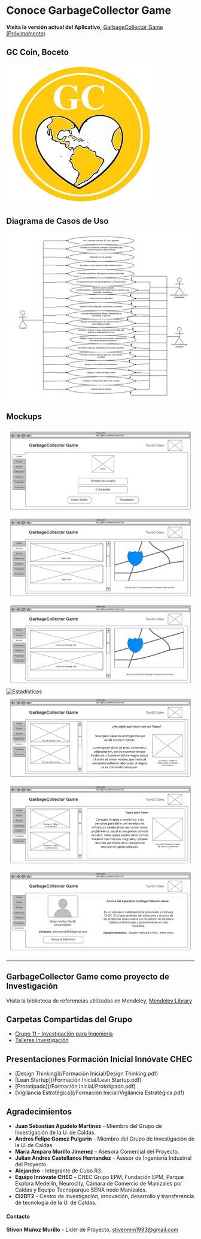 # Conoce GarbageCollector Game
**Visita la versión actual del Aplicativo,** [GarbageCollector Game (Próximamente)](https://github.com/steelheart93/GarbageCollector-Game)

## GC Coin, Boceto
![gc](gc.png)

## Diagrama de Casos de Uso
![usecases](usecases.png)

## Mockups
![Cuenta](/Mockups/Cuenta.png)
![Canjear](/Mockups/Canjear.png)
![Reciclar](/Mockups/Reciclar.png)
![Estadísticas](/Mockups/Estadísticas.png)
![Residuos](/Mockups/Residuos.png)
![Programas](/Mockups/Programas.png)
![Acerca de](/Mockups/Acerca_de.png)

* * *

## GarbageCollector Game como proyecto de Investigación
Visita la biblioteca de referencias utilizadas en Mendeley, [Mendeley Library](https://www.mendeley.com/library/community/grupo-11-8)

## Carpetas Compartidas del Grupo
* [Grupo 11 - Investigación para Ingeniería](https://drive.google.com/drive/u/1/folders/1m0EG9M_oexe-XutzTsV5faYpL3UPuNXg)
* [Talleres Investigación](https://drive.google.com/drive/u/1/folders/1b9rF30birvm4rA6tsZtkW5r8BbzoOmZV)

## Presentaciones Formación Inicial Innóvate CHEC
* [Design Thinking](/Formación Inicial/Design Thinking.pdf)
* [Lean Startup](/Formación Inicial/Lean Startup.pdf)
* [Prototipado](/Formación Inicial/Prototipado.pdf)
* [Vigilancia Estratégica](/Formación Inicial/Vigilancia Estratégica.pdf)

## Agradecimientos 
* **Juan Sebastian Agudelo Martinez** - Miembro del Grupo de Investigación de la U. de Caldas.
* **Andres Felipe Gomez Pulgarin** - Miembro del Grupo de Investigación de la U. de Caldas.
* **Maria Amparo Murillo Jimenez** - Asesora Comercial del Proyecto.
* **Julian Andres Castellanos Hernandez** - Asesor de Ingeniería Industrial del Proyecto.
* **Alejandro** - Integrante de Cubo R3.
* **Equipo Innóvate CHEC** - CHEC Grupo EPM, Fundación EPM, Parque Explora Medellín, Neurocity, Cámara de Comercio de Manizales por Caldas y Equipo Tecnoparque SENA nodo Manizales.
* **CI2DT2** - Centro de investigación, innovación, desarrollo y transferencia de tecnología de la U. de Caldas.

#### Contacto
**Stiven Muñoz Murillo** - Líder de Proyecto, [stivenmm1993@gmail.com](mailto:stivenmm1993@gmail.com)
